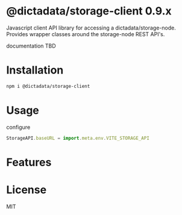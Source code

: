 # @dictadata/storage-client 0.9.x

Javascript client API library for accessing a dictadata/storage-node. Provides wrapper classes around the storage-node REST API's.

documentation TBD

# Installation

```bash
npm i @dictadata/storage-client
```

# Usage

configure

```javascript
StorageAPI.baseURL = import.meta.env.VITE_STORAGE_API
```

# Features

# License

MIT
